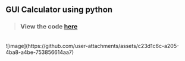 ## GUI Calculator using python
> ### View the code [here](https://github.com/yash-ktrl/codsoft_taskno.1/blob/main/calc.py)

<br>
![image](https://github.com/user-attachments/assets/c23d1c6c-a205-4ba8-a4be-753856614aa7)
